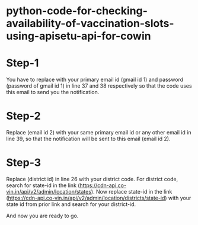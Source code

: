 # python-code-for-checking-availability-of-vaccination-slots-using-apisetu-api-for-cowin
# Step-1
You have to replace with your primary email id (gmail id 1) and password (password of gmail id 1) in line 37 and 38 respectively so that the code uses this email to send you the notification.

# Step-2
Replace (email id 2) with your same primary email id or any other email id in line 39, so that the notification will be sent to this email (email id 2).

# Step-3
Replace (district id) in line 26 with your district code.
For district code, search for state-id in the link (https://cdn-api.co-vin.in/api/v2/admin/location/states). Now replace state-id in the link (https://cdn-api.co-vin.in/api/v2/admin/location/districts/state-id) with your state id from prior link and search for your district-id.

And now you are ready to go.

